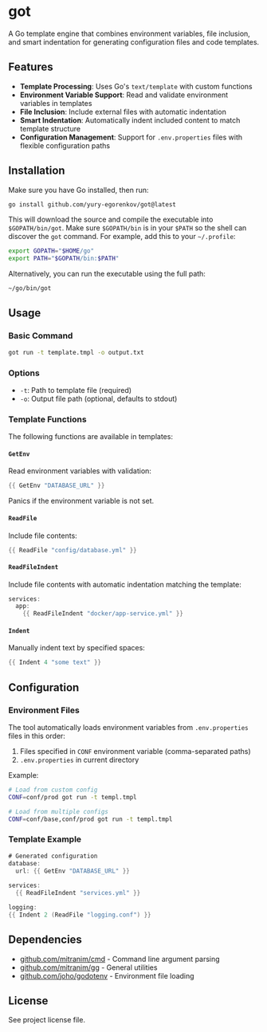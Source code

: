 # got

A Go template engine that combines environment variables, file inclusion, and smart indentation for generating configuration files and code templates.

## Features

- **Template Processing**: Uses Go's `text/template` with custom functions
- **Environment Variable Support**: Read and validate environment variables in templates
- **File Inclusion**: Include external files with automatic indentation
- **Smart Indentation**: Automatically indent included content to match template structure
- **Configuration Management**: Support for `.env.properties` files with flexible configuration paths

## Installation

Make sure you have Go installed, then run:

```bash
go install github.com/yury-egorenkov/got@latest
```

This will download the source and compile the executable into `$GOPATH/bin/got`. Make sure `$GOPATH/bin` is in your `$PATH` so the shell can discover the `got` command. For example, add this to your `~/.profile`:

```bash
export GOPATH="$HOME/go"
export PATH="$GOPATH/bin:$PATH"
```

Alternatively, you can run the executable using the full path:

```bash
~/go/bin/got
```

## Usage

### Basic Command

```bash
got run -t template.tmpl -o output.txt
```

### Options

- `-t`: Path to template file (required)
- `-o`: Output file path (optional, defaults to stdout)

### Template Functions

The following functions are available in templates:

#### `GetEnv`
Read environment variables with validation:
```go
{{ GetEnv "DATABASE_URL" }}
```
Panics if the environment variable is not set.

#### `ReadFile`
Include file contents:
```go
{{ ReadFile "config/database.yml" }}
```

#### `ReadFileIndent`
Include file contents with automatic indentation matching the template:
```go
services:
  app:
    {{ ReadFileIndent "docker/app-service.yml" }}
```

#### `Indent`
Manually indent text by specified spaces:
```go
{{ Indent 4 "some text" }}
```

## Configuration

### Environment Files

The tool automatically loads environment variables from `.env.properties` files in this order:

1. Files specified in `CONF` environment variable (comma-separated paths)
2. `.env.properties` in current directory

Example:
```bash
# Load from custom config
CONF=conf/prod got run -t templ.tmpl

# Load from multiple configs
CONF=conf/base,conf/prod got run -t templ.tmpl
```

### Template Example

```go
# Generated configuration
database:
  url: {{ GetEnv "DATABASE_URL" }}
  
services:
  {{ ReadFileIndent "services.yml" }}

logging:
{{ Indent 2 (ReadFile "logging.conf") }}
```

## Dependencies

- [github.com/mitranim/cmd](https://github.com/mitranim/cmd) - Command line argument parsing
- [github.com/mitranim/gg](https://github.com/mitranim/gg) - General utilities
- [github.com/joho/godotenv](https://github.com/joho/godotenv) - Environment file loading

## License

See project license file.